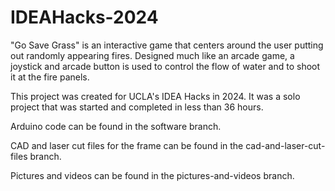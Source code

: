 # IDEAHacks-2024
"Go Save Grass" is an interactive game that centers around the user putting out randomly appearing fires. Designed much like an arcade game, a joystick and arcade button is used to control the flow of water and to shoot it at the fire panels.

This project was created for UCLA's IDEA Hacks in 2024. It was a solo project that was started and completed in less than 36 hours.

Arduino code can be found in the software branch.

CAD and laser cut files for the frame can be found in the cad-and-laser-cut-files branch.

Pictures and videos can be found in the pictures-and-videos branch.
